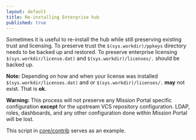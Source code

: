 ```yaml
---
layout: default
title: Re-installing Enterprise hub
published: true
---
```


Sometimes it is useful to re-install the hub while still preserving existing
trust and licensing. To preserve trust the `$(sys.workdir)/ppkeys` directory
needs to be backed up and restored. To preserve enterprise licensing
`$(sys.workdir/license.dat)` and `$(sys.workdir)/licenses/.` should be backed
up.

**Note:** Depending on how and when your license was installed
`$(sys.workdir/licenses.dat)` and or `$(sys.workdir)/licenses/.` **may** not
exist. That is **ok**.

**Warning:** This process will not preserve any Mission Portal specific
configuration **except** for the upstream VCS repository configuration. LDAP,
roles, dashboards, and any other configuration done within Mission Portal will
be lost.

This script in
[core/contrib](https://github.com/cfengine/core/blob/master/contrib/enterprise/el-hub-reinstall.sh)
serves as an example.
